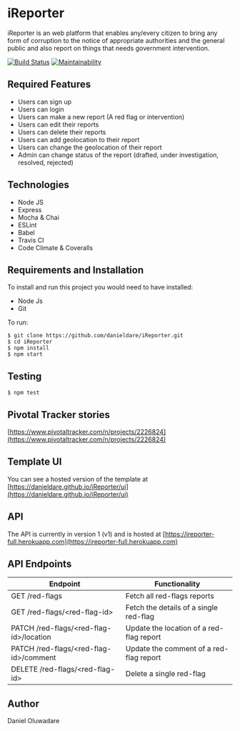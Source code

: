 # iReporter

iReporter is an web platform that enables any/every citizen to bring any form of corruption to the notice of appropriate authorities and the general public and also report on things that needs government intervention.

[![Build Status](https://travis-ci.org/danieldare/iReporter.svg?branch=develop)](https://travis-ci.org/danieldare/iReporter)
[![Maintainability](https://api.codeclimate.com/v1/badges/3ac393c6fd21317fef4a/maintainability)](https://codeclimate.com/github/danieldare/iReporter/maintainability)

## Required Features

- Users can sign up
- Users can login
- Users can make a new report (A red flag or intervention)
- Users can edit their reports
- Users can delete their reports
- Users can add geolocation to their report
- Users can change the geolocation of their report
- Admin can change status of the report (drafted, under investigation, resolved, rejected)

## Technologies

- Node JS
- Express
- Mocha & Chai
- ESLint
- Babel
- Travis CI
- Code Climate & Coveralls

## Requirements and Installation

To install and run this project you would need to have installed:

- Node Js
- Git

To run:

```
$ git clone https://github.com/danieldare/iReporter.git
$ cd iReporter
$ npm install
$ npm start
```

## Testing

```
$ npm test
```

## Pivotal Tracker stories

[https://www.pivotaltracker.com/n/projects/2226824](https://www.pivotaltracker.com/n/projects/2226824)

## Template UI

You can see a hosted version of the template at [https://danieldare.github.io/iReporter/ui](https://danieldare.github.io/iReporter/ui)

## API

The API is currently in version 1 (v1) and is hosted at [https://ireporter-full.herokuapp.com](https://ireporter-full.herokuapp.com)

## API Endpoints

| Endpoint                                 | Functionality                            |
| ---------------------------------------- | ---------------------------------------- |
| GET /red-flags                           | Fetch all red-flags reports              |
| GET /red-flags/\<red-flag-id>            | Fetch the details of a single red-flag   |
| PATCH /red-flags/\<red-flag-id>/location | Update the location of a red-flag report |
| PATCH /red-flags/\<red-flag-id>/comment  | Update the comment of a red-flag report  |
| DELETE /red-flags/\<red-flag-id>         | Delete a single red-flag                 |

## Author

Daniel Oluwadare
